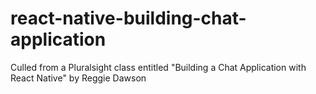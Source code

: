 # react-native-building-chat-application
Culled from a Pluralsight class entitled "Building a Chat Application with React Native" by Reggie Dawson
